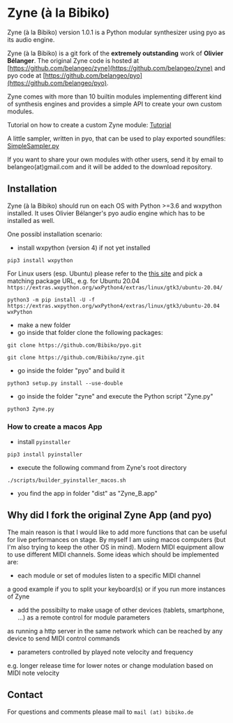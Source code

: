 # Zyne (à la Bibiko) #

Zyne (à la Bibiko) version 1.0.1 is a Python modular synthesizer using pyo as its audio engine.

Zyne (à la Bibiko) is a git fork of the **extremely outstanding** work of **Olivier Bélanger**.
The original Zyne code is hosted at [https://github.com/belangeo/zyne](https://github.com/belangeo/zyne) and
pyo code at [https://github.com/belangeo/pyo](https://github.com/belangeo/pyo).

Zyne comes with more than 10 builtin modules implementing different kind of 
synthesis engines and provides a simple API to create your own custom modules.

Tutorial on how to create a custom Zyne module:
[Tutorial](https://github.com/belangeo/zyne/blob/wiki/CustomModule.md)

A little sampler, written in pyo, that can be used to play exported soundfiles:
[SimpleSampler.py](https://github.com/belangeo/zyne/blob/master/scripts/SimpleSampler.py)

If you want to share your own modules with other users, send it by email to 
belangeo(at)gmail.com and it will be added to the download repository.


## Installation ##

Zyne (à la Bibiko) should run on each OS with Python >=3.6 and wxpython installed. It uses Olivier Bélanger's
pyo audio engine which has to be installed as well.

One possibl installation scenario:

- install wxpython (version 4) if not yet installed

`pip3 install wxpython`

For Linux users (esp. Ubuntu) please refer to the [this site](https://extras.wxpython.org/wxPython4/extras/linux/gtk3/)
and pick a matching package URL, e.g. for Ubuntu 20.04 `https://extras.wxpython.org/wxPython4/extras/linux/gtk3/ubuntu-20.04/`

`python3 -m pip install -U -f https://extras.wxpython.org/wxPython4/extras/linux/gtk3/ubuntu-20.04 wxPython`

- make a new folder
- go inside that folder clone the following packages:

`git clone https://github.com/Bibiko/pyo.git`

`git clone https://github.com/Bibiko/zyne.git`

- go inside the folder "pyo" and build it

`python3 setup.py install --use-double`

- go inside the folder "zyne" and execute the Python script "Zyne.py"

`python3 Zyne.py`


### How to create a macos App ###

- install `pyinstaller`

`pip3 install pyinstaller`

- execute the following command from Zyne's root directory

`./scripts/builder_pyinstaller_macos.sh`

- you find the app in folder "dist" as "Zyne_B.app"


## Why did I fork the original Zyne App (and pyo) ##

The main reason is that I would like to add more functions that can be useful for live performances on stage.
By myself I am using macos computers (but I'm also trying to keep the other OS in mind).
Modern MIDI equipment allow to use different MIDI channels. Some ideas which should be implemented are:

- each module or set of modules listen to a specific MIDI channel

a good example if you to split your keyboard(s) or if you run more instances of Zyne

- add the possibilty to make usage of other devices (tablets, smartphone, ...) as a remote control for module parameters

as running a http server in the same network which can be reached by any device to send MIDI control commands

- parameters controlled by played note velocity and frequency

e.g. longer release time for lower notes or change modulation based on MIDI note velocity


## Contact ##

For questions and comments please mail to `mail (at) bibiko.de`

